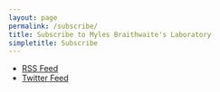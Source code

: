 ```yaml
---
layout: page
permalink: /subscribe/
title: Subscribe to Myles Braithwaite's Laboratory
simpletitle: Subscribe
---
```


* [RSS Feed](/feed.xml "Subscribe to Myles Braithwaite's Laboratory using your Feed Reader.")
* [Twitter Feed](https://www.twitter.com/MylesLab "Subscribe to Myles Braithwaite's Laboratory though Twitter.")
